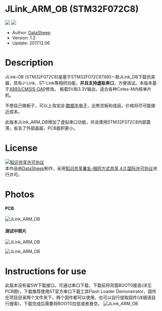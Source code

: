 

# JLink_ARM_OB (STM32F072C8)
![](https://img.shields.io/badge/Version-1.2-brightgreen.svg)    ![](https://img.shields.io/badge/license-CC4.0-brightgreen.svg)
* Author: [DataSheep](https://github.com/JassyL/DAP_Link)
* Version: 1.2
* Update: 2017.12.06

# Description
JLink-OB (STM32F072C8)是基于STM32F072C8T6的一款JLink_OB下载仿真器，具有J-Link、ST-Link等相同功能，**并且支持虚拟串口**，方便调试。本版本基于[X893/CMSIS-DAP](https://github.com/x893/CMSIS-DAP)修改。
板载5V和3.3V输出，适合各种Cotex-M内核单片机。

不想自己做板子，可以上淘宝店:[数据羊电子](https://shop121585820.taobao.com)，出售空板和成品，价格将尽可能接近成本。

此版本JLink_ARM_OB增加了虚拟串口功能，并且使用STM32F072C8内部震荡，省去了外部晶振，PCB面积更小。

# License
<a rel="license" href="http://creativecommons.org/licenses/by-sa/4.0/deed.zh"><img alt="知识共享许可协议" style="border-width:0" src="https://i.creativecommons.org/l/by-sa/4.0/88x31.png" /></a><br />本作品由[DataSheep](https://github.com/JassyL/DAP_Link)制作，采用<a rel="license" href="http://creativecommons.org/licenses/by-sa/4.0/deed.zh">知识共享署名-相同方式共享 4.0 国际许可协议</a>进行许可。

# Photos
#### PCB
![JLink_ARM_OB](https://raw.githubusercontent.com/JassyL/github_photos/master/Jlink-OB-1_2.png)

#### 测试中照片
![JLink_ARM_OB](https://raw.githubusercontent.com/JassyL/github_photos/master/JLINK.jpg "1.2版实物")

![JLink_ARM_OB](https://raw.githubusercontent.com/JassyL/github_photos/master/tset_1.png "测试照片")

# Instructions for use
此版本没有留SW下载接口，可通过串口下载，下载前将背面BOOT0接高(详见PCB图)，下载推荐使用ST官方串口下载工具Flash Loader Demonstrator，固件在项目目录两个文件夹下，两个固件都可以使用，也可以自行提取固件(详细请自行搜索)，下载完成后需要将BOOT0拉低或者悬空。
![JLink_ARM_OB](https://raw.githubusercontent.com/JassyL/github_photos/master/UV4_2017-12-06_16-22-54.png)
